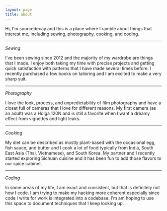 ```yaml
---
layout: page
title: about
---
```


Hi, I'm sourcedecay and this is a place where I ramble about things that interest me, including sewing, photography, cooking, and coding.

---
_Sewing_

I've been sewing since 2012 and the majority of my wardrobe are things that I made. I enjoy both taking my time with precise projects and getting quick satisfaction with patterns that I have made several times before. I recently purchased a few books on tailoring and I am excited to make a very sharp suit.

---
_Photography_

I love the look, process, and unpredictability of film photography and have a closet full of cameras that I love for different reasons. My first camera (as an adult) was a Holga 120N and is still a favorite when I want a dreamy effect from vignettes and light leaks.

---
_Cooking_

My diet can be described as mostly plant-based with the occasional egg, fish sauce, and butter and I cook a lot of food typically from India, South East Asia (Thai, Vietnamese), and South Korea. My partner and I recently started exploring Sichuan cuisine and it has been fun to add those flavors to our spice cabinet.

---
_Coding_

In some areas of my life, I am exact and consistent, but that is definitely not how I code. I am trying to make my hacking more coherent especially since code I write for work is integrated into a codebase. I'm am hoping to use this space to document techniques that I keep looking up.
